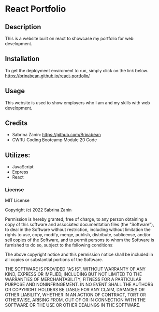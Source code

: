# React Portfolio

## Description

This is a website built on react to showcase my portfolio for web development.

## Installation

To get the deployment enviroment to run, simply click on the link below.
https://brinabean.github.io/react-portfolio/

## Usage

This website is used to show employers who I am and my skills with web development.

## Credits

- Sabrina Zanin: https://github.com/Brinabean
- CWRU Coding Bootcamp Module 20 Code

## Utilizes:

- JavaScript
- Express
- React

### License

MIT License

Copyright (c) 2022 Sabrina Zanin

Permission is hereby granted, free of charge, to any person obtaining a copy
of this software and associated documentation files (the "Software"), to deal
in the Software without restriction, including without limitation the rights
to use, copy, modify, merge, publish, distribute, sublicense, and/or sell
copies of the Software, and to permit persons to whom the Software is
furnished to do so, subject to the following conditions:

The above copyright notice and this permission notice shall be included in all
copies or substantial portions of the Software.

THE SOFTWARE IS PROVIDED "AS IS", WITHOUT WARRANTY OF ANY KIND, EXPRESS OR
IMPLIED, INCLUDING BUT NOT LIMITED TO THE WARRANTIES OF MERCHANTABILITY,
FITNESS FOR A PARTICULAR PURPOSE AND NONINFRINGEMENT. IN NO EVENT SHALL THE
AUTHORS OR COPYRIGHT HOLDERS BE LIABLE FOR ANY CLAIM, DAMAGES OR OTHER
LIABILITY, WHETHER IN AN ACTION OF CONTRACT, TORT OR OTHERWISE, ARISING FROM,
OUT OF OR IN CONNECTION WITH THE SOFTWARE OR THE USE OR OTHER DEALINGS IN THE
SOFTWARE.
